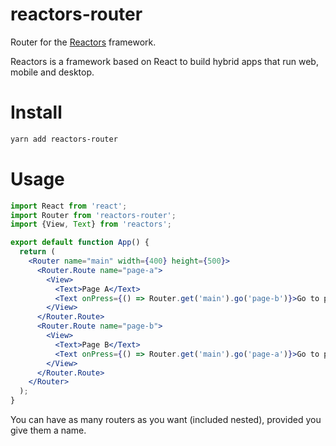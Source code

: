 reactors-router
===

Router for the [Reactors](https://github.com/co2-git/reactors) framework.

Reactors is a framework based on React to build hybrid apps that run web, mobile and desktop.

# Install

```bash
yarn add reactors-router
```

# Usage

```jsx
import React from 'react';
import Router from 'reactors-router';
import {View, Text} from 'reactors';

export default function App() {
  return (
    <Router name="main" width={400} height={500}>
      <Router.Route name="page-a">
        <View>
          <Text>Page A</Text>
          <Text onPress={() => Router.get('main').go('page-b')}>Go to page B</Text>
        </View>
      </Router.Route>
      <Router.Route name="page-b">
        <View>
          <Text>Page B</Text>
          <Text onPress={() => Router.get('main').go('page-a')}>Go to page A</Text>
        </View>
      </Router.Route>
    </Router>
  );
}
```

You can have as many routers as you want (included nested), provided you give them a name.
